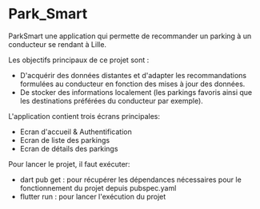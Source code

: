 # Park_Smart
ParkSmart une application qui permette de recommander un parking à un conducteur se rendant à Lille.


Les objectifs principaux de ce projet sont :
- D'acquérir des données distantes et d'adapter les recommandations formulées au conducteur en fonction des mises à jour des données.
- De stocker des informations localement (les parkings favoris ainsi que les destinations préférées du conducteur par exemple).


L'application contient trois écrans principales:


- Ecran d'accueil & Authentification
- Ecran de liste des parkings
- Ecran de détails des parkings




Pour lancer le projet, il faut exécuter:


-   dart pub get : pour récupérer les dépendances nécessaires pour le fonctionnement du projet depuis pubspec.yaml
-   flutter run : pour lancer l'exécution du projet

